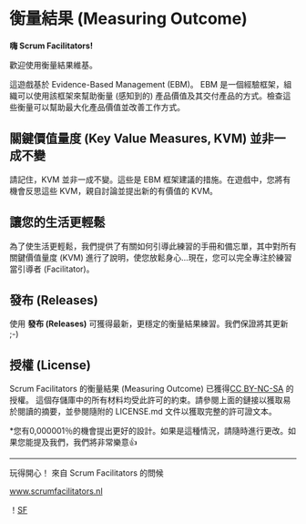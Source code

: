 # 衡量結果 (Measuring Outcome)

**嗨 Scrum Facilitators!**

歡迎使用衡量結果維基。

這遊戲基於 Evidence-Based Management (EBM)。 EBM 是一個經驗框架，組織可以使用該框架來幫助衡量 (感知到的) 產品價值及其交付產品的方式。檢查這些衡量可以幫助最大化產品價值並改善工作方式。

## 關鍵價值量度 (Key Value Measures, KVM) 並非一成不變

請記住，KVM 並非一成不變。這些是 EBM 框架建議的措施。在遊戲中，您將有機會反思這些 KVM，親自討論並提出新的有價值的 KVM。

## 讓您的生活更輕鬆

為了使生活更輕鬆，我們提供了有關如何引導此練習的手冊和備忘單，其中對所有關鍵價值量度 (KVM) 進行了說明，使您放鬆身心...現在，您可以完全專注於練習當引導者 (Facilitator)。

## 發布 (Releases)

使用 **發布 (Releases)** 可獲得最新，更穩定的衡量結果練習。我們保證將其更新 ;-)

## 授權 (License)

Scrum Facilitators 的衡量結果 (Measuring Outcome) 已獲得[CC BY-NC-SA](https://creativecommons.org/licenses/by-nc-sa/4.0/) 的授權。 這個存儲庫中的所有材料均受此許可的約束。請參閱上面的鏈接以獲取易於閱讀的摘要，並參閱隨附的 LICENSE.md 文件以獲取完整的許可證文本。

*您有0,000001％的機會提出更好的設計。如果是這種情況，請隨時進行更改。如果您能提及我們，我們將非常樂意👍

***

玩得開心！
來自 Scrum Facilitators 的問候

www.scrumfacilitators.nl

！[SF](https://www.scrumfacilitators.nl/wp-content/uploads/2020/04/cropped-SCRUMFACILITATOR_Mesa-de-trabajo-1-150x150-1-1.png)
